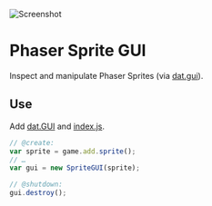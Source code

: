![Screenshot](https://samme.github.io/phaser-sprite-gui/screenshot.png)

Phaser Sprite GUI
=================

Inspect and manipulate Phaser Sprites (via [dat.gui](https://github.com/dataarts/dat.gui)).

Use
---

Add [dat.GUI](https://github.com/dataarts/dat.gui) and [index.js](index.js).

```javascript
// @create:
var sprite = game.add.sprite();
// …
var gui = new SpriteGUI(sprite);

// @shutdown:
gui.destroy();
```
